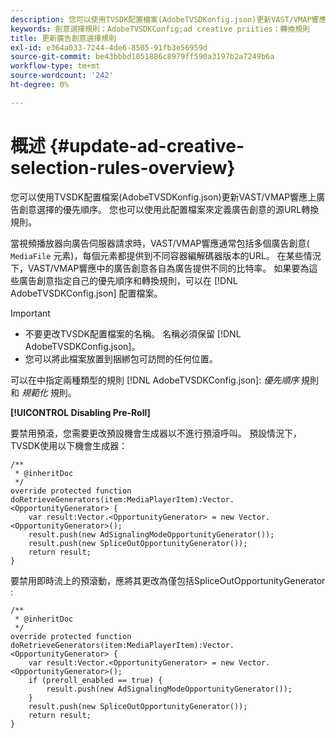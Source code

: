 ```yaml
---
description: 您可以使用TVSDK配置檔案(AdobeTVSDKonfig.json)更新VAST/VMAP響應上廣告創意選擇的優先順序。 您也可以使用此配置檔案來定義廣告創意的源URL轉換規則。
keywords: 創意選擇規則；AdobeTVSDKConfig;ad creative priities；轉換規則
title: 更新廣告創意選擇規則
exl-id: e364a033-7244-4de6-8505-91fb3e56959d
source-git-commit: be43bbbd1051886c8979ff590a3197b2a7249b6a
workflow-type: tm+mt
source-wordcount: '242'
ht-degree: 0%

---
```


# 概述 {#update-ad-creative-selection-rules-overview}

您可以使用TVSDK配置檔案(AdobeTVSDKonfig.json)更新VAST/VMAP響應上廣告創意選擇的優先順序。 您也可以使用此配置檔案來定義廣告創意的源URL轉換規則。

當視頻播放器向廣告伺服器請求時，VAST/VMAP響應通常包括多個廣告創意( `MediaFile` 元素)，每個元素都提供到不同容器編解碼器版本的URL。 在某些情況下，VAST/VMAP響應中的廣告創意各自為廣告提供不同的比特率。 如果要為這些廣告創意指定自己的優先順序和轉換規則，可以在 [!DNL AdobeTVSDKConfig.json] 配置檔案。

>[!IMPORTANT]
>
>* 不要更改TVSDK配置檔案的名稱。 名稱必須保留 [!DNL AdobeTVSDKConfig.json]。
>* 您可以將此檔案放置到捆綁包可訪問的任何位置。
>


可以在中指定兩種類型的規則 [!DNL AdobeTVSDKConfig.json]: *優先順序* 規則和 *規範化* 規則。

**[!UICONTROL Disabling Pre-Roll]**

要禁用預滾，您需要更改預設機會生成器以不進行預滾呼叫。 預設情況下，TVSDK使用以下機會生成器：

```
/** 
 * @inheritDoc 
 */ 
override protected function doRetrieveGenerators(item:MediaPlayerItem):Vector.<OpportunityGenerator> { 
    var result:Vector.<OpportunityGenerator> = new Vector.<OpportunityGenerator>(); 
    result.push(new AdSignalingModeOpportunityGenerator()); 
    result.push(new SpliceOutOpportunityGenerator()); 
    return result; 
} 
```

要禁用即時流上的預滾動，應將其更改為僅包括SpliceOutOpportunityGenerator :

```
/** 
 * @inheritDoc 
 */ 
override protected function doRetrieveGenerators(item:MediaPlayerItem):Vector.<OpportunityGenerator> { 
    var result:Vector.<OpportunityGenerator> = new Vector.<OpportunityGenerator>(); 
    if (preroll_enabled == true) { 
        result.push(new AdSignalingModeOpportunityGenerator()); 
    } 
    result.push(new SpliceOutOpportunityGenerator()); 
    return result; 
}
```
